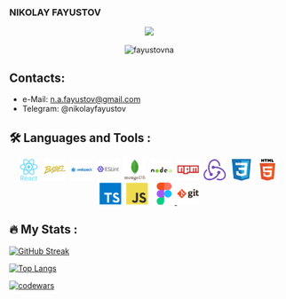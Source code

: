 ### NIKOLAY FAYUSTOV

<div id="header" align="center" >
  <img src="https://media.giphy.com/media/JIX9t2j0ZTN9S/giphy.gif" width="100"/>
</div>

<p align="center"> <img src="https://komarev.com/ghpvc/?username=fayustovna&label=Profile%20views&color=0e75b6&style=flat" alt="fayustovna" /> </p>

## Contacts:
- e-Mail: n.a.fayustov@gmail.com
- Telegram: @nikolayfayustov



## :hammer_and_wrench: Languages and Tools :
 
<div align="center" margin-top='50px'>
  <img src="https://github.com/FayustovNA/devicon-master/blob/main/icons/react/react-original-wordmark.svg" title="React" alt="React" width="40" height="40"/>&nbsp;
   <img src="https://github.com/FayustovNA/devicon-master/blob/main/icons/babel/babel-original.svg" title="babel" alt="babel " width="40" height="40"/>&nbsp;
    <img src="https://github.com/FayustovNA/devicon-master/blob/main/icons/webpack/webpack-original-wordmark.svg" title="webpack" alt="webpack " width="40" height="40"/>&nbsp;
    <img src="https://github.com/FayustovNA/devicon-master/blob/main/icons/eslint/eslint-original-wordmark.svg" title="eslint" alt="eslint" width="40" height="40"/>&nbsp;
     <img src="https://github.com/FayustovNA/devicon-master/blob/main/icons/mongodb/mongodb-original-wordmark.svg" title="mongodb" alt="mongodb" width="40" height="40"/>&nbsp;
   <img src="https://github.com/FayustovNA/devicon-master/blob/main/icons/nodejs/nodejs-original-wordmark.svg" title="nodejs" alt="nodejs" width="40" height="40"/>&nbsp;
   <img src="https://github.com/FayustovNA/devicon-master/blob/main/icons/npm/npm-original-wordmark.svg" title="npm" alt="npm" width="40" height="40"/>&nbsp;
  <img src="https://github.com/FayustovNA/devicon-master/blob/main/icons/redux/redux-original.svg" title="Redux" alt="Redux " width="40" height="40"/>&nbsp;
  <img src="https://github.com/FayustovNA/devicon-master/blob/main/icons/css3/css3-original.svg"  title="CSS3" alt="CSS" width="40" height="40"/>&nbsp;
  <img src="https://github.com/FayustovNA/devicon-master/blob/main/icons/html5/html5-original-wordmark.svg" title="HTML5" alt="HTML" width="40" height="40"/>&nbsp;
     <img src="https://github.com/FayustovNA/devicon-master/blob/main/icons/typescript/typescript-original.svg" title="typescript" alt="typescript" width="40" height="40"/>&nbsp;
  <img src="https://github.com/FayustovNA/devicon-master/blob/main/icons/javascript/javascript-original.svg" title="JavaScript" alt="JavaScript" width="40" height="40"/>&nbsp;
    <a href="https://www.w3schools.com/cs/" target="_blank" rel="noreferrer"> <img src="https://github.com/FayustovNA/devicon-master/blob/main/icons/figma/figma-original.svg" alt="figma-original" width="40" height="40"/>  
</a>
  <img src="https://github.com/FayustovNA/devicon-master/blob/main/icons/git/git-original-wordmark.svg" title="Git" **alt="Git" width="40" height="40"/>
</div>



## :fire: My Stats :
[![GitHub Streak](http://github-readme-streak-stats.herokuapp.com?user=fayustovna&theme=dark&background=000000)](https://git.io/streak-stats)

[![Top Langs](https://github-readme-stats.vercel.app/api/top-langs/?username=fayustovna&layout=compact&theme=vision-friendly-dark)](https://github.com/anuraghazra/github-readme-stats)

[![codewars](https://www.codewars.com/users/FayustovN/badges/large)](https://www.codewars.com/users/FayustovN)   
